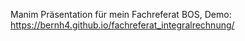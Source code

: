 Manim Präsentation für mein Fachreferat BOS, Demo:
https://bernh4.github.io/fachreferat_integralrechnung/



